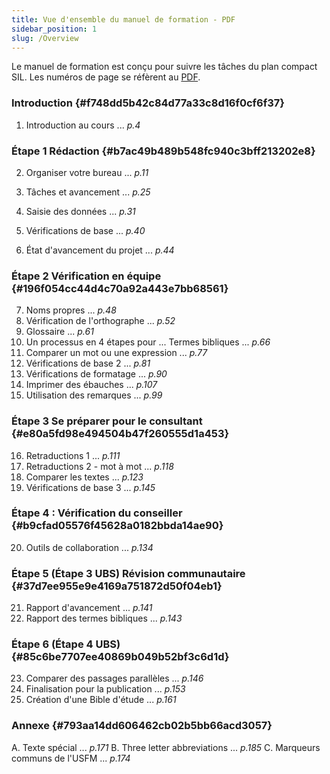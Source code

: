 ```yaml
---
title: Vue d'ensemble du manuel de formation - PDF
sidebar_position: 1
slug: /Overview
---
```


Le manuel de formation est conçu pour suivre les tâches du plan compact SIL. Les numéros de page se réfèrent au [PDF](https://manual.paratext.org/fr/downloads/Ptx-man-a5-fr-9.5.pdf).

### Introduction {#f748dd5b42c84d77a33c8d16f0cf6f37}

1. Introduction au cours ... _p.4_

### Étape 1 Rédaction {#b7ac49b489b548fc940c3bff213202e8}

2. Organiser votre bureau ... _p.11_

3. Tâches et avancement ... _p.25_

4. Saisie des données ... _p.31_

5. Vérifications de base ... _p.40_

6. État d'avancement du projet ... _p.44_

### Étape 2 Vérification en équipe {#196f054cc44d4c70a92a443e7bb68561}

7. Noms propres ... _p.48_
8. Vérification de l'orthographe ... _p.52_
9. Glossaire ... _p.61_
10. Un processus en 4 étapes pour ... Termes bibliques ... _p.66_
11. Comparer un mot ou une expression ... _p.77_
12. Vérifications de base 2 ... _p.81_
13. Vérifications de formatage ... _p.90_
14. Imprimer des ébauches ... _p.107_
15. Utilisation des remarques ... _p.99_

### Étape 3 Se préparer pour le consultant {#e80a5fd98e494504b47f260555d1a453}

16. Retraductions 1 ... _p.111_
17. Retraductions 2 - mot à mot ... _p.118_
18. Comparer les textes ... _p.123_
19. Vérifications de base 3 ... _p.145_

### Étape 4 : Vérification du conseiller {#b9cfad05576f45628a0182bbda14ae90}

20. Outils de collaboration ... _p.134_

### Étape 5 (Étape 3 UBS) Révision communautaire {#37d7ee955e9e4169a751872d50f04eb1}

21. Rapport d'avancement ... _p.141_
22. Rapport des termes bibliques ... _p.143_

### Étape 6 (Étape 4 UBS) {#85c6be7707ee40869b049b52bf3c6d1d}

23. Comparer des passages parallèles ... _p.146_
24. Finalisation pour la publication ... _p.153_
25. Création d'une Bible d'étude ... _p.161_

### Annexe {#793aa14dd606462cb02b5bb66acd3057}

A. Texte spécial ... _p.171_
B. Three letter abbreviations ... _p.185_
C. Marqueurs communs de l'USFM ... _p.174_

